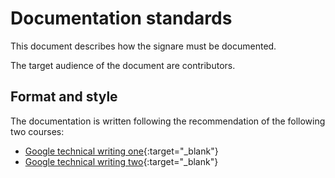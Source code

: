 # Documentation standards

This document describes how the signare must be documented.

The target audience of the document are contributors.

## Format and style

The documentation is written following the recommendation of the following two courses:

* [Google technical writing one](https://developers.google.com/tech-writing/one){:target="_blank"}
* [Google technical writing two](https://developers.google.com/tech-writing/two){:target="_blank"}
